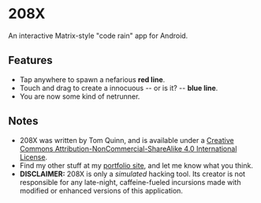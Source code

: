 208X
====

An interactive Matrix-style "code rain" app for Android.

## Features
* Tap anywhere to spawn a nefarious __red line__.
* Touch and drag to create a innocuous -- or is it? -- **blue line**.
* You are now some kind of netrunner.

## Notes
* 208X was written by Tom Quinn, and is available under a [Creative Commons Attribution-NonCommercial-ShareAlike 4.0 International License](http://creativecommons.org/licenses/by-nc-sa/4.0/).
* Find my other stuff at my [portfolio site](http://cargocollective.com/tomquinn), and let me know what you think.
* **DISCLAIMER:** 208X is only a _simulated_ hacking tool. Its creator is not responsible for any late-night, caffeine-fueled incursions made with modified or enhanced versions of this application.
